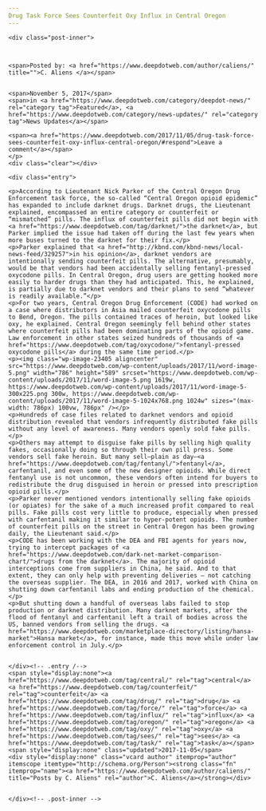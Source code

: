```yaml
---
Drug Task Force Sees Counterfeit Oxy Influx in Central Oregon
---
```

<article class="post-listing post-23398 post type-post status-publish format-standard has-post-thumbnail hentry category-deepdot-news category-news-updates tag-central tag-counterfeit tag-drug tag-force tag-influx tag-oregon tag-oxy tag-sees tag-task">
    
    <div class="post-inner">
    
    
        
    <span>Posted by: <a href="https://www.deepdotweb.com/author/caliens/" title="">C. Aliens </a></span>
    
    
    <span>November 5, 2017</span>
    <span>in <a href="https://www.deepdotweb.com/category/deepdot-news/" rel="category tag">Featured</a>, <a href="https://www.deepdotweb.com/category/news-updates/" rel="category tag">News Updates</a></span>
    
    <span><a href="https://www.deepdotweb.com/2017/11/05/drug-task-force-sees-counterfeit-oxy-influx-central-oregon/#respond">Leave a comment</a></span>
    </p>
    <div class="clear"></div>
    
    <div class="entry">
    
    <p>According to Lieutenant Nick Parker of the Central Oregon Drug Enforcement task force, the so-called “Central Oregon opioid epidemic” has expanded to include darknet drugs. Darknet drugs, the Lieutenant explained, encompassed an entire category or counterfeit or “mismatched” pills. The influx of counterfeit pills did not begin with <a href="https://www.deepdotweb.com/tag/darknet/">the darknet</a>, but Parker implied the issue had taken off during the last few years when more buses turned to the darknet for their fix.</p>
    <p>Parker explained that <a href="http://kbnd.com/kbnd-news/local-news-feed/329257">in his opinion</a>, darknet vendors are intentionally sending counterfeit pills. The alternative, presumably, would be that vendors had been accidentally selling fentanyl-pressed oxycodone pills. In Central Oregon, drug users are getting hooked more easily to harder drugs than they had anticipated. This, he explained, is partially due to darknet vendors and their plans to send “whatever is readily available.”</p>
    <p>For two years, Central Oregon Drug Enforcement (CODE) had worked on a case where distributors in Asia mailed counterfeit oxycodone pills to Bend, Oregon. The pills contained traces of heroin, but looked like oxy, he explained. Central Oregon seemingly fell behind other states where counterfeit pills had been dominating parts of the opioid game. Law enforcement in other states seized hundreds of thousands of <a href="https://www.deepdotweb.com/tag/oxycodone/">fentanyl-pressed oxycodone pills</a> during the same time period.</p>
    <p><img class="wp-image-23405 aligncenter" src="https://www.deepdotweb.com/wp-content/uploads/2017/11/word-image-5.png" width="786" height="589" srcset="https://www.deepdotweb.com/wp-content/uploads/2017/11/word-image-5.png 1619w, https://www.deepdotweb.com/wp-content/uploads/2017/11/word-image-5-300x225.png 300w, https://www.deepdotweb.com/wp-content/uploads/2017/11/word-image-5-1024x768.png 1024w" sizes="(max-width: 786px) 100vw, 786px" /></p>
    <p>Hundreds of case files related to darknet vendors and opioid distribution revealed that vendors infrequently distributed fake pills without any level of awareness. Many vendors openly sold fake pills.</p>
    <p>Others may attempt to disguise fake pills by selling high quality fakes, occasionally doing so through their own pill press. Some vendors sell fake heroin. But many sell—plain as day—<a href="https://www.deepdotweb.com/tag/fentanyl/">fentanyl</a>, carfentanil, and even some of the new designer opioids. While direct fentanyl use is not uncommon, these vendors often intend for buyers to redistribute the drug disguised in heroin or pressed into prescription opioid pills.</p>
    <p>Parker never mentioned vendors intentionally selling fake opioids (or opiates) for the sake of a much increased profit compared to real pills. Fake pills cost very little to produce, especially when pressed with carfentanil making it similar to hyper-potent opioids. The number of counterfeit pills on the street in Central Oregon has been growing daily, the Lieutenant said.</p>
    <p>CODE has been working with the DEA and FBI agents for years now, trying to intercept packages of <a href="https://www.deepdotweb.com/dark-net-market-comparison-chart/">drugs from the darknet</a>. The majority of opioid interceptions come from suppliers in China, he said. And to that extent, they can only help with preventing deliveries – not catching the overseas supplier. The DEA, in 2016 and 2017, worked with China on shutting down carfentanil labs and ending production of the chemical.</p>
    <p>But shutting down a handful of overseas labs failed to stop production or darknet distribution. Many darknet markets, after the flood of fentanyl and carfentanil left a trail of bodies across the US, banned vendors from selling the drugs. <a href="https://www.deepdotweb.com/marketplace-directory/listing/hansa-market">Hansa market</a>, for instance, made this move while under law enforcement control in July.</p>
    
    
    </div><!-- .entry /-->
    <span style="display:none"><a href="https://www.deepdotweb.com/tag/central/" rel="tag">central</a> <a href="https://www.deepdotweb.com/tag/counterfeit/" rel="tag">counterfeit</a> <a href="https://www.deepdotweb.com/tag/drug/" rel="tag">drug</a> <a href="https://www.deepdotweb.com/tag/force/" rel="tag">force</a> <a href="https://www.deepdotweb.com/tag/influx/" rel="tag">influx</a> <a href="https://www.deepdotweb.com/tag/oregon/" rel="tag">oregon</a> <a href="https://www.deepdotweb.com/tag/oxy/" rel="tag">oxy</a> <a href="https://www.deepdotweb.com/tag/sees/" rel="tag">sees</a> <a href="https://www.deepdotweb.com/tag/task/" rel="tag">task</a></span>				<span style="display:none" class="updated">2017-11-05</span>
    <div style="display:none" class="vcard author" itemprop="author" itemscope itemtype="http://schema.org/Person"><strong class="fn" itemprop="name"><a href="https://www.deepdotweb.com/author/caliens/" title="Posts by C. Aliens" rel="author">C. Aliens</a></strong></div>
    
    
    </div><!-- .post-inner -->
</article><!-- .post-listing -->

